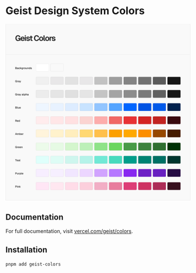 # Geist Design System Colors

<picture>
  <source media="(prefers-color-scheme: dark)" srcset="./assets/colors-dark.png">
  <source media="(prefers-color-scheme: light)" srcset="./assets/colors-light.png">
  <img src="./assets/colors-light.png" alt="Geist Colors">
</picture>

## Documentation

For full documentation, visit [vercel.com/geist/colors](https://vercel.com/geist/colors).

## Installation

`pnpm add geist-colors`
